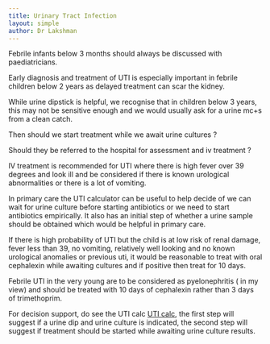 ```yaml
---
title: Urinary Tract Infection
layout: simple
author: Dr Lakshman
---
```


Febrile infants below 3 months should always be discussed with paediatricians.

Early diagnosis and treatment of UTI is especially important in febrile children below 2 years as delayed treatment can scar the kidney.

While urine dipstick is helpful, we recognise that in children below 3 years,  this may not be sensitive enough and we would usually ask for a urine mc+s from a clean catch.

Then should we start treatment while we await urine cultures ? 

Should they be referred to the hospital for assessment and iv treatment ?

IV treatment is recommended for UTI where there is high fever over 39 degrees and look ill  and be considered if there is known   urological abnormalities or there is a lot of vomiting. 

In primary care the UTI calculator can be useful to help decide of we can wait for urine culture before starting antibiotics or we need to start antibiotics empirically. It also has an initial step of whether a urine sample should be obtained which would be helpful in primary care.

If there is high probability of UTI but the child is at low risk of renal damage, fever less than 39, no vomiting, relatively well looking and no known urological anomalies or previous uti, it would be reasonable to treat with oral cephalexin while awaiting cultures and if positive then treat for 10 days.  

Febrile UTI in the very young are to be considered as pyelonephritis ( in my view) and should be treated with 10 days of cephalexin rather than 3 days of trimethoprim.

For decision support, do see the UTI calc [UTI calc](https://uticalc.pitt.edu), the first step will suggest if a urine dip and urine culture is indicated, the second step will suggest if treatment should be started while awaiting urine culture results.
